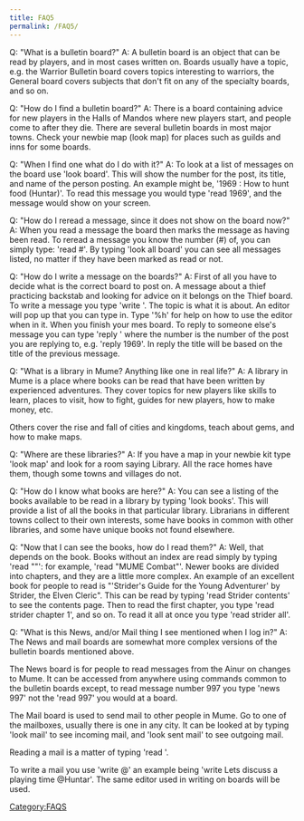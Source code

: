```yaml
---
title: FAQ5
permalink: /FAQ5/
---
```


Q: "What is a bulletin board?" A: A bulletin board is an object that can
be read by players, and in most cases written on. Boards usually have a
topic, e.g. the Warrior Bulletin board covers topics interesting to
warriors, the General board covers subjects that don't fit on any of the
specialty boards, and so on.

Q: "How do I find a bulletin board?" A: There is a board containing
advice for new players in the Halls of Mandos where new players start,
and people come to after they die. There are several bulletin boards in
most major towns. Check your newbie map (look map) for places such as
guilds and inns for some boards.

Q: "When I find one what do I do with it?" A: To look at a list of
messages on the board use 'look board'. This will show the number for
the post, its title, and name of the person posting. An example might
be, '1969 : How to hunt food (Huntar)'. To read this message you would
type 'read 1969', and the message would show on your screen.

Q: "How do I reread a message, since it does not show on the board now?"
A: When you read a message the board then marks the message as having
been read. To reread a message you know the number (#) of, you can
simply type: 'read \#'. By typing 'look all board' you can see all
messages listed, no matter if they have been marked as read or not.

Q: "How do I write a message on the boards?" A: First of all you have to
decide what is the correct board to post on. A message about a thief
practicing backstab and looking for advice on it belongs on the Thief
board. To write a message you type 'write <topic>'. The topic is what it
is about. An editor will pop up that you can type in. Type '%h' for help
on how to use the editor when in it. When you finish your mes board. To
reply to someone else's message you can type 'reply <number>' where the
number is the number of the post you are replying to, e.g. 'reply 1969'.
In reply the title will be based on the title of the previous message.

Q: "What is a library in Mume? Anything like one in real life?" A: A
library in Mume is a place where books can be read that have been
written by experienced adventures. They cover topics for new players
like skills to learn, places to visit, how to fight, guides for new
players, how to make money, etc.

Others cover the rise and fall of cities and kingdoms, teach about gems,
and how to make maps.

Q: "Where are these libraries?" A: If you have a map in your newbie kit
type 'look map' and look for a room saying Library. All the race homes
have them, though some towns and villages do not.

Q: "How do I know what books are here?" A: You can see a listing of the
books available to be read in a library by typing 'look books'. This
will provide a list of all the books in that particular library.
Librarians in different towns collect to their own interests, some have
books in common with other libraries, and some have unique books not
found elsewhere.

Q: "Now that I can see the books, how do I read them?" A: Well, that
depends on the book. Books without an index are read simply by typing
'read "<name>"': for example, 'read "MUME Combat"'. Newer books are
divided into chapters, and they are a little more complex. An example of
an excellent book for people to read is "'Strider's Guide for the Young
Adventurer' by Strider, the Elven Cleric". This can be read by typing
'read Strider contents' to see the contents page. Then to read the first
chapter, you type 'read strider chapter 1', and so on. To read it all at
once you type 'read strider all'.

Q: "What is this News, and/or Mail thing I see mentioned when I log in?"
A: The News and mail boards are somewhat more complex versions of the
bulletin boards mentioned above.

The News board is for people to read messages from the Ainur on changes
to Mume. It can be accessed from anywhere using commands common to the
bulletin boards except, to read message number 997 you type 'news 997'
not the 'read 997' you would at a board.

The Mail board is used to send mail to other people in Mume. Go to one
of the mailboxes, usually there is one in any city. It can be looked at
by typing 'look mail' to see incoming mail, and 'look sent mail' to see
outgoing mail.

Reading a mail is a matter of typing 'read <number>'.

To write a mail you use 'write <topic> @<name>' an example being 'write
Lets discuss a playing time @Huntar'. The same editor used in writing on
boards will be used.

[Category:FAQS](Category:FAQS "wikilink")